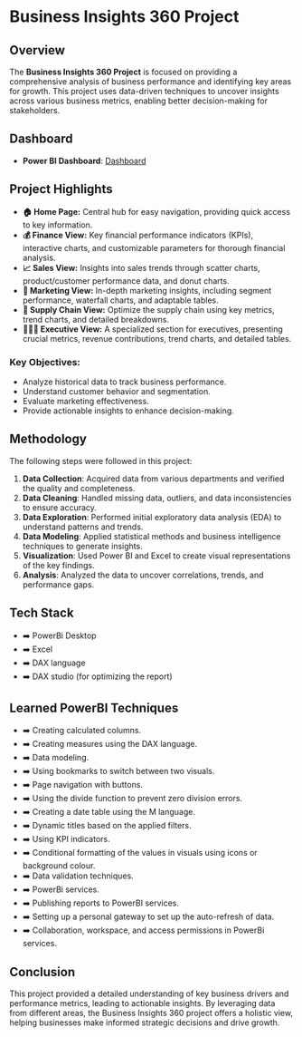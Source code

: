 # Business Insights 360 Project

## Overview
The **Business Insights 360 Project** is focused on providing a comprehensive analysis of business performance and identifying key areas for growth. This project uses data-driven techniques to uncover insights across various business metrics, enabling better decision-making for stakeholders.


## Dashboard
- **Power BI Dashboard**: [Dashboard](https://app.powerbi.com/view?r=eyJrIjoiN2RjYjQ1ZmYtN2MxOS00MjkyLWEzNGQtYmZlOTQwMWMwYzQ5IiwidCI6ImM2ZTU0OWIzLTVmNDUtNDAzMi1hYWU5LWQ0MjQ0ZGM1YjJjNCJ9)


## Project Highlights

- **🏠 Home Page:** Central hub for easy navigation, providing quick access to key information.
- **💰 Finance View:** Key financial performance indicators (KPIs), interactive charts, and customizable parameters for thorough financial analysis.
- **📈 Sales View:** Insights into sales trends through scatter charts, product/customer performance data, and donut charts.
- **📢 Marketing View:** In-depth marketing insights, including segment performance, waterfall charts, and adaptable tables.
- **🚚 Supply Chain View:** Optimize the supply chain using key metrics, trend charts, and detailed breakdowns.
- **👨🏻‍💼 Executive View:** A specialized section for executives, presenting crucial metrics, revenue contributions, trend charts, and detailed tables.

### Key Objectives:
- Analyze historical data to track business performance.
- Understand customer behavior and segmentation.
- Evaluate marketing effectiveness.
- Provide actionable insights to enhance decision-making.


## Methodology
The following steps were followed in this project:
1. **Data Collection**: Acquired data from various departments and verified the quality and completeness.
2. **Data Cleaning**: Handled missing data, outliers, and data inconsistencies to ensure accuracy.
3. **Data Exploration**: Performed initial exploratory data analysis (EDA) to understand patterns and trends.
4. **Data Modeling**: Applied statistical methods and business intelligence techniques to generate insights.
5. **Visualization**: Used Power BI and Excel to create visual representations of the key findings.
6. **Analysis**: Analyzed the data to uncover correlations, trends, and performance gaps.


## Tech Stack
- ➡️ PowerBi Desktop
- ➡️ Excel
- ➡️ DAX language
- ➡️ DAX studio (for optimizing the report)


## Learned PowerBI Techniques

- ➡️ Creating calculated columns.
- ➡️ Creating measures using the DAX language.
- ➡️ Data modeling.
- ➡️ Using bookmarks to switch between two visuals.
- ➡️ Page navigation with buttons.
- ➡️ Using the divide function to prevent zero division errors.
- ➡️ Creating a date table using the M language.
- ➡️ Dynamic titles based on the applied filters.
- ➡️ Using KPI indicators.
- ➡️ Conditional formatting of the values in visuals using icons or background colour.
- ➡️ Data validation techniques.
- ➡️ PowerBi services.
- ➡️ Publishing reports to PowerBI services.
- ➡️ Setting up a personal gateway to set up the auto-refresh of data.
- ➡️ Collaboration, workspace, and access permissions in PowerBi services.


## Conclusion
This project provided a detailed understanding of key business drivers and performance metrics, leading to actionable insights. By leveraging data from different areas, the Business Insights 360 project offers a holistic view, helping businesses make informed strategic decisions and drive growth.




